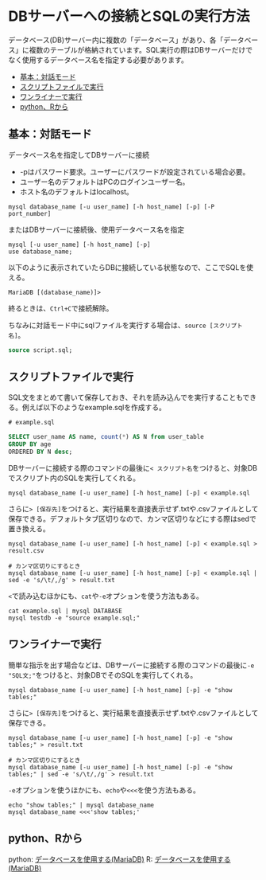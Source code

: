 # DBサーバーへの接続とSQLの実行方法

データベース(DB)サーバー内に複数の「データベース」があり、各「データベース」に複数のテーブルが格納されています。SQL実行の際はDBサーバーだけでなく使用するデータベース名を指定する必要があります。


<!-- @import "[TOC]" {cmd="toc" depthFrom=2 depthTo=6 orderedList=false} -->
<!-- code_chunk_output -->

- [基本：対話モード](#基本対話モード)
- [スクリプトファイルで実行](#スクリプトファイルで実行)
- [ワンライナーで実行](#ワンライナーで実行)
- [python、Rから](#python-rから)

<!-- /code_chunk_output -->


## 基本：対話モード

データベース名を指定してDBサーバーに接続
- -pはパスワード要求。ユーザーにパスワードが設定されている場合必要。
- ユーザー名のデフォルトはPCのログインユーザー名。
- ホスト名のデフォルトはlocalhost。
```
mysql database_name [-u user_name] [-h host_name] [-p] [-P port_number]
```

またはDBサーバーに接続後、使用データベース名を指定
```
mysql [-u user_name] [-h host_name] [-p]
use database_name;
```

以下のように表示されていたらDBに接続している状態なので、ここでSQLを使える。
```
MariaDB [(database_name)]>
```
終るときは、`Ctrl+C`で接続解除。

ちなみに対話モード中にsqlファイルを実行する場合は、`source [スクリプト名]`。
```sql
source script.sql;
```

## スクリプトファイルで実行

SQL文をまとめて書いて保存しておき、それを読み込んでを実行することもできる。例えば以下のようなexample.sqlを作成する。
```sql
# example.sql

SELECT user_name AS name, count(*) AS N from user_table
GROUP BY age
ORDERED BY N desc;
```

DBサーバーに接続する際のコマンドの最後に`< スクリプト名`をつけると、対象DBでスクリプト内のSQLを実行してくれる。
```
mysql database_name [-u user_name] [-h host_name] [-p] < example.sql
```

さらに`> [保存先]`をつけると、実行結果を直接表示せず.txtや.csvファイルとして保存できる。デフォルトタブ区切りなので、カンマ区切りなどにする際はsedで置き換える。
```
mysql database_name [-u user_name] [-h host_name] [-p] < example.sql > result.csv

# カンマ区切りにするとき
mysql database_name [-u user_name] [-h host_name] [-p] < example.sql | sed -e 's/\t/,/g' > result.txt
```

`<`で読み込むほかにも、`cat`や`-e`オプションを使う方法もある。
```
cat example.sql | mysql DATABASE
mysql testdb -e "source example.sql;"
```

## ワンライナーで実行

簡単な指示を出す場合などは、DBサーバーに接続する際のコマンドの最後に`-e "SQL文;"`をつけると、対象DBでそのSQLを実行してくれる。
```
mysql database_name [-u user_name] [-h host_name] [-p] -e "show tables;"
```

さらに`> [保存先]`をつけると、実行結果を直接表示せず.txtや.csvファイルとして保存できる。
```
mysql database_name [-u user_name] [-h host_name] [-p] -e "show tables;" > result.txt

# カンマ区切りにするとき
mysql database_name [-u user_name] [-h host_name] [-p] -e "show tables;" | sed -e 's/\t/,/g' > result.txt
```

`-e`オプションを使うほかにも、`echo`や`<<<`を使う方法もある。
```
echo "show tables;" | mysql database_name
mysql database_name <<<'show tables;'
```
## python、Rから


 python: [データベースを使用する(MariaDB)](../python/database.md)
 R: [データベースを使用する(MariaDB)](../R/database.md)
